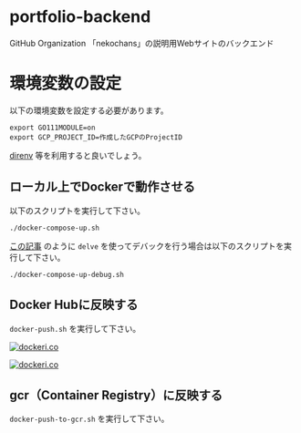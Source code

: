 # portfolio-backend
GitHub Organization 「nekochans」の説明用Webサイトのバックエンド

# 環境変数の設定

以下の環境変数を設定する必要があります。

```
export GO111MODULE=on
export GCP_PROJECT_ID=作成したGCPのProjectID
```

[direnv](https://github.com/direnv/direnv) 等を利用すると良いでしょう。

## ローカル上でDockerで動作させる

以下のスクリプトを実行して下さい。

`./docker-compose-up.sh`

[この記事](https://qiita.com/keitakn/items/f46347f871083356149b) のように `delve` を使ってデバックを行う場合は以下のスクリプトを実行して下さい。

`./docker-compose-up-debug.sh`

## Docker Hubに反映する

`docker-push.sh` を実行して下さい。

[![dockeri.co](https://dockeri.co/image/nekochans/portfolio-backend-go)](https://hub.docker.com/r/nekochans/portfolio-backend-go)

[![dockeri.co](https://dockeri.co/image/nekochans/portfolio-backend-nginx)](https://hub.docker.com/r/nekochans/portfolio-backend-nginx)

## gcr（Container Registry）に反映する

`docker-push-to-gcr.sh` を実行して下さい。

